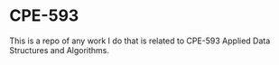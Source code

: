# CPE-593
This is a repo of any work I do that is related to CPE-593 Applied Data Structures and Algorithms.
